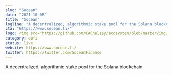 ```yaml
---
slug: "Socean"
date: "2021-10-08"
title: "Socean"
logline: "A decentralized, algorithmic stake pool for the Solana blockchain"
cta: "https://www.socean.fi/"
logo: <img src="https://github.com/CAChelsey/ecosystem/blob/master/img/soceanlogo1.png">
category: defi
status: live
website: https://www.socean.fi/
twitter: https://twitter.com/SoceanFinance
---
```


A decentralized, algorithmic stake pool for the Solana blockchain


